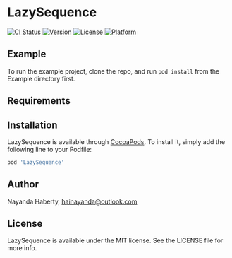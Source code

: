 # LazySequence

[![CI Status](https://img.shields.io/travis/24823437/LazySequence.svg?style=flat)](https://travis-ci.org/24823437/LazySequence)
[![Version](https://img.shields.io/cocoapods/v/LazySequence.svg?style=flat)](https://cocoapods.org/pods/LazySequence)
[![License](https://img.shields.io/cocoapods/l/LazySequence.svg?style=flat)](https://cocoapods.org/pods/LazySequence)
[![Platform](https://img.shields.io/cocoapods/p/LazySequence.svg?style=flat)](https://cocoapods.org/pods/LazySequence)

## Example

To run the example project, clone the repo, and run `pod install` from the Example directory first.

## Requirements

## Installation

LazySequence is available through [CocoaPods](https://cocoapods.org). To install
it, simply add the following line to your Podfile:

```ruby
pod 'LazySequence'
```

## Author

Nayanda Haberty, hainayanda@outlook.com

## License

LazySequence is available under the MIT license. See the LICENSE file for more info.
